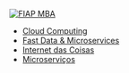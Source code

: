 [![FIAP MBA](https://raw.githubusercontent.com/josecastillolema/fiap/master/img/bdt.png)](https://www.fiap.com.br/mba/mba-em-big-data/)

 - [Cloud Computing](https://github.com/josecastillolema/fiap/tree/master/bdt/cloud)
 - [Fast Data & Microservices](https://github.com/josecastillolema/fiap/tree/master/bdt/microservices)
 - [Internet das Coisas](https://github.com/josecastillolema/fiap/tree/master/bdt/iot)
 - [Microserviços](https://github.com/josecastillolema/fiap/tree/master/bdt/microservices)
